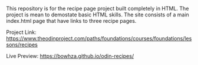 This repository is for the recipe page project built completely in HTML.
The project is mean to demostate basic HTML skills. The site consists of a main index.html page that have links to three recipe pages.

Project Link:
https://www.theodinproject.com/paths/foundations/courses/foundations/lessons/recipes 

Live Preview:
https://bowhza.github.io/odin-recipes/ 
